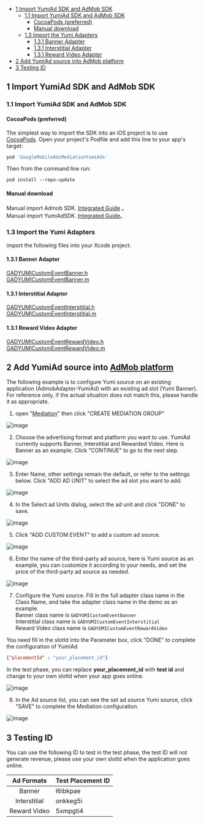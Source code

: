 
- [1 Import YumiAd SDK and AdMob SDK](#1-import-yumiad-sdk-and-admob-sdk)
    - [1.1 Import YumiAd SDK and AdMob SDK](#11-import-yumiad-sdk-and-admob-sdk)
        - [CocoaPods (preferred)](#cocoapods-preferred)
        - [Manual download](#manual-download)
    - [1.3 Import the Yumi Adapters](#13-import-the-yumi-adapters)
        - [1.3.1 Banner Adapter](#131-banner-adapter)
        - [1.3.1 Interstitial Adapter](#131-interstitial-adapter)
        - [1.3.1 Reward Video Adapter](#131-reward-video-adapter)
- [2  Add YumiAd source into AdMob platform](#2-add-yumiad-source-into-admob-platform)
- [3 Testing ID](#3-testing-id)

## 1 Import YumiAd SDK and AdMob SDK
### 1.1 Import YumiAd SDK and AdMob SDK
#### CocoaPods (preferred)
The simplest way to import the SDK into an iOS project is to use [CocoaPods](https://guides.cocoapods.org/using/getting-started). Open your project's Podfile and add this line to your app's target:
```ruby
pod 'GoogleMobileAdsMediationYumiAds'
```
Then from the command line run:
```
pod install --repo-update
```

#### Manual download

Manual import Admob SDK. [Integrated Guide](https://developers.google.com/admob/ios/quick-start) 。<br>
 Manual import YumiAdSDK. [Integrated Guide](https://github.com/yumimobi/YumiAdSDKDemo-iOS/blob/master/normalDocuments/YumiAdSDK%20for%20iOS(zh-cn).md#%E6%8E%A5%E5%85%A5%E6%96%B9%E5%BC%8F)。

### 1.3 Import the Yumi Adapters
 import the following files into your Xcode project:
#### 1.3.1 Banner Adapter
[GADYUMICustomEventBanner.h](https://github.com/yumimobi/AdMobAdapter-YumiAd-iOS/blob/master/AdMobAdapter-YumiAd-iOS/GoogleAdapters/Banner/GADYUMICustomEventBanner.h)<br>
[GADYUMICustomEventBanner.m](https://github.com/yumimobi/AdMobAdapter-YumiAd-iOS/blob/master/AdMobAdapter-YumiAd-iOS/GoogleAdapters/Banner/GADYUMICustomEventBanner.m)

#### 1.3.1 Interstitial Adapter
[GADYUMICustomEventInterstitial.h](https://github.com/yumimobi/AdMobAdapter-YumiAd-iOS/blob/master/AdMobAdapter-YumiAd-iOS/GoogleAdapters/Interstitial/GADYUMICustomEventInterstitial.h)<br>
[GADYUMICustomEventInterstitial.m](https://github.com/yumimobi/AdMobAdapter-YumiAd-iOS/blob/master/AdMobAdapter-YumiAd-iOS/GoogleAdapters/Interstitial/GADYUMICustomEventInterstitial.m)

#### 1.3.1 Reward Video Adapter
[GADYUMICustomEventRewardVideo.h](https://github.com/yumimobi/AdMobAdapter-YumiAd-iOS/blob/master/AdMobAdapter-YumiAd-iOS/GoogleAdapters/Reward%20Video/GADYUMICustomEventRewardVideo.h)<br>
[GADYUMICustomEventRewardVideo.m](https://github.com/yumimobi/AdMobAdapter-YumiAd-iOS/blob/master/AdMobAdapter-YumiAd-iOS/GoogleAdapters/Reward%20Video/GADYUMICustomEventRewardVideo.m)


## 2 Add YumiAd source into [AdMob platform](https://apps.admob.com/v2/home)
The following example is to configure Yumi source on an existing application (AdmobAdapter-YumiAd) with an existing ad slot (Yumi Banner). For reference only, if the actual situation does not match this, please handle it as appropriate.

1. open "[Mediation](https://apps.admob.com/v2/mediation/groups/list)" then click "CREATE MEDIATION GROUP"

![image](images/01.png)

2. Choose the advertising format and platform you want to use. YumiAd currently supports Banner, Interstitial and Rewarded Video. Here is Banner as an example. Click "CONTINUE" to go to the next step.

![image](images/02.png)

3. Enter Name, other settings remain the default, or refer to the settings below. Click "ADD AD UNIT" to select the ad slot you want to add.

![image](images/03.png)

4. In the Select ad Units dialog, select the ad unit and click "DONE" to save.

![image](images/04.png)

5. Click "ADD CUSTOM EVENT" to add a custom ad source.

![image](images/05.png)

6. Enter the name of the third-party ad source, here is Yumi source as an example, you can customize it according to your needs, and set the price of the third-party ad source as needed.

![image](images/06.png)

7. Configure the Yumi source. Fill in the full adapter class name in the Class Name, and take the adapter class name in the demo as an example.<br>
Banner class name is  `GADYUMICustomEventBanner`<br>
Interstitial class name is `GADYUMICustomEventInterstitial`<br>
Reward Video class name is  `GADYUMICustomEventRewardVideo`<br>

You need fill in the slotId into the Parameter box, click "DONE" to complete the configuration of YumiAd
```json
{"placementId" : "your_placement_id"}
```
In the test phase, you can replace **your_placement_id** with **test id** and change to your own slotId when your app goes online.

![image](images/07.png)

8. In the Ad source list, you can see the set ad source Yumi source, click "SAVE" to complete the Mediation configuration.

![image](images/08.png)

## 3 Testing ID

You can use the following ID to test in the test phase, the test ID will not generate revenue, please use your own slotId when the application goes online.

| Ad Formats | Test Placement ID |
| :------: | :--------- |
|  Banner  | l6ibkpae   |
|  Interstitial | onkkeg5i   |
|  Reward Video | 5xmpgti4   |